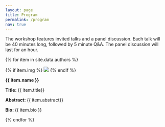 ```yaml
---
layout: page
title: Program
permalink: /program
nav: true
---
```


The workshop features invited talks and a panel discussion. 
Each talk will be 40 minutes long, followed by 5 minute Q&A. 
The panel discussion will last for an hour. 


{% for item in site.data.authors %}



<!-- 
**{{ item.name }}**

**Title:** {{ item.title}} 

**Abstract:** {{ item.abstract}} 

**Bio:**    {{ item.bio }} 
-->

<div class="author-container">
{% if item.img %}
<img class="author-img" src="/assets/img/{{item.img}}">
{% endif %}
<p class="author-name"> <strong> {{ item.name }}  </strong>   </p>
<p>  <strong> Title: </strong>  {{ item.title}}   </p>
<p> <strong> Abstract: </strong>  {{ item.abstract}}   </p>
<p> <strong> Bio: </strong>    {{ item.bio }}   </p>
</div>

{% endfor %}

<br> 
<!-- 
More details about the speakers, talks, and panel discussion will be available soon.
-->
